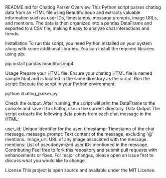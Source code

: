 README.md for Chatlog Parser
Overview
This Python script parses chatlog data from an HTML file using BeautifulSoup and extracts valuable information such as user IDs, timestamps, message prompts, image URLs, and mentions. The data is then organized into a pandas DataFrame and exported to a CSV file, making it easy to analyze chat interactions and trends.

Installation
To run this script, you need Python installed on your system along with some additional libraries. You can install the required libraries using pip:

pip install pandas beautifulsoup4

Usage
Prepare your HTML file: Ensure your chatlog HTML file is named sample.html and is located in the same directory as the script.
Run the script: Execute the script in your Python environment:

python chatlog_parser.py

Check the output: After running, the script will print the DataFrame to the console and save it to chatlog.csv in the current directory.
Data Output
The script extracts the following data points from each chat message in the HTML:

user_id: Unique identifier for the user.
timestamp: Timestamp of the chat message.
message_prompt: Text content of the message, excluding '@' mentions.
image_url: URL of any image associated with the message.
mentions: List of pseudonymized user IDs mentioned in the message.
Contributing
Feel free to fork this repository and submit pull requests with enhancements or fixes. For major changes, please open an issue first to discuss what you would like to change.

License
This project is open source and available under the MIT License.

